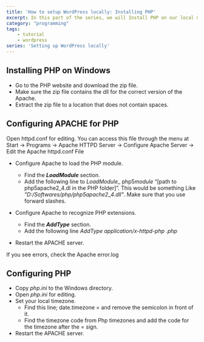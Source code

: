```yaml
---
title: 'How to setup WordPress locally: Installing PHP'
excerpt: In this part of the series, we will Install PHP on our local machine.
category: "programming"
tags:
    - tutorial
    - wordpress
series: 'Setting up WordPress locally'
---
```


## Installing PHP on Windows

-   Go to the PHP website and download the zip file.
-   Make sure the zip file contains the dll for the correct version of the Apache.
-   Extract the zip file to a location that does not contain spaces.

## Configuring APACHE for PHP

Open httpd.conf for editing. You can access this file through the menu at Start -> Programs -> Apache HTTPD Server -> Configure Apache Server -> Edit the Apache httpd.conf File

-   Configure Apache to load the PHP module.

    -   Find the _**LoadModule**_ section.
    -   Add the following line to _LoadModule_\_ php5*module* “[path to php5apache2_4.dl in the PHP folder]”. This would be something Like _"D:/Softwares/php/php5apache2_\__4.dll"_. Make sure that you use forward slashes.

-   Configure Apache to recognize PHP extensions.
    -   Find the _**AddType**_ section.
    -   Add the following line _AddType application/x-httpd-php .php_
-   Restart the APACHE server.

If you see errors, check the Apache error.log

## Configuring PHP

-   Copy _php.ini_ to the Windows directory.
-   Open _php.ini_ for editing.
-   Set your local timezone.
    -   Find this line; date.timezone = and remove the semicolon in front of it.
    -   Find the timezone code from Php timezones and add the code for the timezone after the = sign.
-   Restart the APACHE server.
